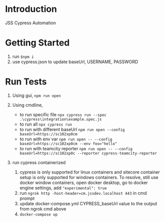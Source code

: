 # Introduction 
JSS Cypress Automation
# Getting Started
1.	run `$npm i`
2.	use cypress.json to update baseUrl, USERNAME, PASSWORD

# Run Tests
1. Using gui, `npm run open`

2. Using cmdline,
    - to run specific file `npx cypress run --spec .\cypress\integration\example.spec.js`
    - to run all `npx cypress run`
    - to run with different baseUrl `npm run open --config baseUrl=https://sc102xp0cm`
    - to run with env var `npm run open -- --config baseUrl=https://sc102xp0cm --env foo="hello"`
    - to run with teamcity reporter `npm run open -- --config baseUrl=https://sc102xp0c --reporter cypress-teamcity-reporter`

3. run cypress containerized
    1.  cypress is only supported for linux containers and sitecore container setup is only supported for windows containers. To resolve, still use docker window containers, open docker desktop, go to docker engine settings, add `"experimental": true` 
    2. run `ngrok http -host-header=cm.jssdev.localhost 443` in cmd prompt
    3. update docker-compose.yml CYPRESS_baseUrl value to the output from ngrok cmd above 
    4. `docker-compose up`
  
